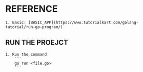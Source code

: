 # REFERENCE

    1. Basic: [BASIC_APP](https://www.tutorialkart.com/golang-tutorial/run-go-program/)

## RUN THE PROEJCT

    1. Run the command
        ```
        go run <file.go>
        ```
